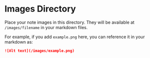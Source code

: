 # Images Directory

Place your note images in this directory. They will be available at `/images/filename` in your markdown files.

For example, if you add `example.png` here, you can reference it in your markdown as:

```markdown
![Alt text](/images/example.png)
```